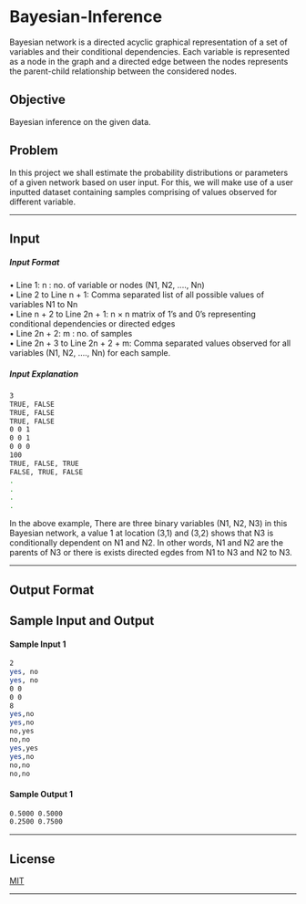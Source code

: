 # Bayesian-Inference
Bayesian network is a directed acyclic graphical representation of a set of variables and their conditional dependencies. Each variable is represented as a node in the graph and a directed edge between the nodes represents the parent-child relationship between the considered nodes. 
## Objective
Bayesian inference on the given data.
## Problem  
In this project we shall estimate the probability distributions or parameters of a given network based on user input. For this, we will make use of a user inputted dataset containing samples comprising of values observed for different variable.
- - - -
## Input
##### Input Format
• Line 1: n : no. of variable or nodes (N1, N2, ...., Nn) \
• Line 2 to Line n + 1: Comma separated list of all possible values of variables N1 to Nn \
• Line n + 2 to Line 2n + 1: n × n matrix of 1’s and 0’s representing conditional dependencies or directed edges \
• Line 2n + 2: m : no. of samples \
• Line 2n + 3 to Line 2n + 2 + m: Comma separated values observed for all variables (N1, N2, ...., Nn) for each sample.
##### Input Explanation
```bash
3
TRUE, FALSE
TRUE, FALSE
TRUE, FALSE
0 0 1
0 0 1
0 0 0
100
TRUE, FALSE, TRUE
FALSE, TRUE, FALSE
.
.
.
.
```
In the above example, There are three binary variables (N1, N2, N3) in this Bayesian network, a value 1 at location (3,1) and (3,2) shows that N3 is conditionally dependent on N1 and N2. In other words, N1 and N2 are the parents of N3 or there is exists directed egdes from N1 to N3 and N2 to N3.
- - - -
## Output Format  

## Sample Input and Output
#### Sample Input 1
```bash
2
yes, no
yes, no
0 0
0 0
8
yes,no
yes,no
no,yes
no,no
yes,yes
yes,no
no,no
no,no
```
#### Sample Output 1
```bash
0.5000 0.5000 
0.2500 0.7500
```
- - - -
## License
[MIT](https://choosealicense.com/licenses/mit/)
- - - -
